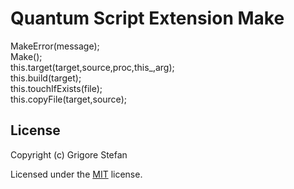# Quantum Script Extension Make

MakeError(message);\
Make();\
this.target(target,source,proc,this_,arg);\
this.build(target);\
this.touchIfExists(file);\
this.copyFile(target,source);

## License

Copyright (c) Grigore Stefan

Licensed under the [MIT](LICENSE) license.

